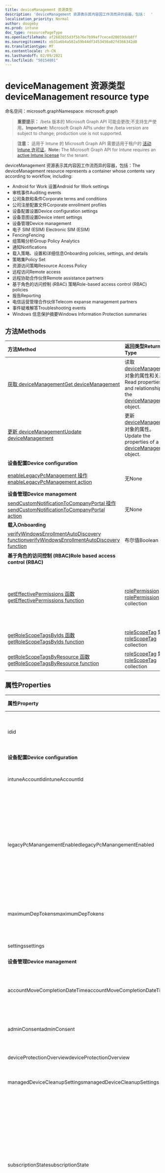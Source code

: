 ```yaml
---
title: deviceManagement 资源类型
description: 'deviceManagement 资源表示其内容因工作流而异的容器，包括：  '
localization_priority: Normal
author: dougeby
ms.prod: intune
doc_type: resourcePageType
ms.openlocfilehash: af2682655d3f5b76e7b99af7ceced20059deb8ff
ms.sourcegitcommit: eb31a6b4a582a59b44df3453450a82fd366342d0
ms.translationtype: MT
ms.contentlocale: zh-CN
ms.lasthandoff: 02/09/2021
ms.locfileid: "50154801"
---
```

# <a name="devicemanagement-resource-type"></a><span data-ttu-id="57953-103">deviceManagement 资源类型</span><span class="sxs-lookup"><span data-stu-id="57953-103">deviceManagement resource type</span></span>

<span data-ttu-id="57953-104">命名空间：microsoft.graph</span><span class="sxs-lookup"><span data-stu-id="57953-104">Namespace: microsoft.graph</span></span>

> <span data-ttu-id="57953-105">**重要提示：** /beta 版本的 Microsoft Graph API 可能会更改;不支持生产使用。</span><span class="sxs-lookup"><span data-stu-id="57953-105">**Important:** Microsoft Graph APIs under the /beta version are subject to change; production use is not supported.</span></span>

> <span data-ttu-id="57953-106">**注意：** 适用于 Intune 的 Microsoft Graph API 需要适用于租户的 [活动 Intune 许可证](https://go.microsoft.com/fwlink/?linkid=839381)。</span><span class="sxs-lookup"><span data-stu-id="57953-106">**Note:** The Microsoft Graph API for Intune requires an [active Intune license](https://go.microsoft.com/fwlink/?linkid=839381) for the tenant.</span></span>

<span data-ttu-id="57953-107">deviceManagement 资源表示其内容因工作流而异的容器，包括：</span><span class="sxs-lookup"><span data-stu-id="57953-107">The deviceManagement resource represents a container whose contents vary according to workflow, including:</span></span>  

- <span data-ttu-id="57953-108">Android for Work 设置</span><span class="sxs-lookup"><span data-stu-id="57953-108">Android for Work settings</span></span>
- <span data-ttu-id="57953-109">审核事件</span><span class="sxs-lookup"><span data-stu-id="57953-109">Auditing events</span></span>
- <span data-ttu-id="57953-110">公司条款和条件</span><span class="sxs-lookup"><span data-stu-id="57953-110">Corporate terms and conditions</span></span> 
- <span data-ttu-id="57953-111">公司注册配置文件</span><span class="sxs-lookup"><span data-stu-id="57953-111">Corporate enrollment profiles</span></span>
- <span data-ttu-id="57953-112">设备配置设置</span><span class="sxs-lookup"><span data-stu-id="57953-112">Device configuration settings</span></span>
- <span data-ttu-id="57953-113">设备意图设置</span><span class="sxs-lookup"><span data-stu-id="57953-113">Device intent settings</span></span>
- <span data-ttu-id="57953-114">设备管理</span><span class="sxs-lookup"><span data-stu-id="57953-114">Device management</span></span>
- <span data-ttu-id="57953-115">电子 SIM (ESIM) </span><span class="sxs-lookup"><span data-stu-id="57953-115">Electronic SIM (ESIM)</span></span>
- <span data-ttu-id="57953-116">Fencing</span><span class="sxs-lookup"><span data-stu-id="57953-116">Fencing</span></span>
- <span data-ttu-id="57953-117">组策略分析</span><span class="sxs-lookup"><span data-stu-id="57953-117">Group Policy Analytics</span></span>
- <span data-ttu-id="57953-118">通知</span><span class="sxs-lookup"><span data-stu-id="57953-118">Notifications</span></span>
- <span data-ttu-id="57953-119">载入策略、设置和详细信息</span><span class="sxs-lookup"><span data-stu-id="57953-119">Onboarding policies, settings, and details</span></span>
- <span data-ttu-id="57953-120">策略集</span><span class="sxs-lookup"><span data-stu-id="57953-120">Policy Set</span></span>
- <span data-ttu-id="57953-121">资源访问策略</span><span class="sxs-lookup"><span data-stu-id="57953-121">Resource Access Policy</span></span>
- <span data-ttu-id="57953-122">远程访问</span><span class="sxs-lookup"><span data-stu-id="57953-122">Remote access</span></span>
- <span data-ttu-id="57953-123">远程协助合作伙伴</span><span class="sxs-lookup"><span data-stu-id="57953-123">Remote assistance partners</span></span>
- <span data-ttu-id="57953-124">基于角色的访问控制 (RBAC) 策略</span><span class="sxs-lookup"><span data-stu-id="57953-124">Role-based access control (RBAC) policies</span></span>
- <span data-ttu-id="57953-125">报告</span><span class="sxs-lookup"><span data-stu-id="57953-125">Reporting</span></span>
- <span data-ttu-id="57953-126">电信运营管理合作伙伴</span><span class="sxs-lookup"><span data-stu-id="57953-126">Telecom expanse management partners</span></span>
- <span data-ttu-id="57953-127">事件疑难解答</span><span class="sxs-lookup"><span data-stu-id="57953-127">Troubleshooting events</span></span>
- <span data-ttu-id="57953-128">Windows 信息保护摘要</span><span class="sxs-lookup"><span data-stu-id="57953-128">Windows Information Protection summaries</span></span>

## <a name="methods"></a><span data-ttu-id="57953-129">方法</span><span class="sxs-lookup"><span data-stu-id="57953-129">Methods</span></span>
|<span data-ttu-id="57953-130">方法</span><span class="sxs-lookup"><span data-stu-id="57953-130">Method</span></span>|<span data-ttu-id="57953-131">返回类型</span><span class="sxs-lookup"><span data-stu-id="57953-131">Return Type</span></span>|<span data-ttu-id="57953-132">说明</span><span class="sxs-lookup"><span data-stu-id="57953-132">Description</span></span>|
|:---|:---|:---|
|[<span data-ttu-id="57953-133">获取 deviceManagement</span><span class="sxs-lookup"><span data-stu-id="57953-133">Get deviceManagement</span></span>](../api/intune-shared-devicemanagement-get.md)|<span data-ttu-id="57953-134">读取 [deviceManagement](../resources/intune-shared-devicemanagement.md) 对象的属性和关系。</span><span class="sxs-lookup"><span data-stu-id="57953-134">Read properties and relationships of the [deviceManagement](../resources/intune-shared-devicemanagement.md) object.</span></span>|
|[<span data-ttu-id="57953-135">更新 deviceManagement</span><span class="sxs-lookup"><span data-stu-id="57953-135">Update deviceManagement</span></span>](../api/intune-shared-devicemanagement-update.md)|<span data-ttu-id="57953-136">更新 [deviceManagement](../resources/intune-shared-devicemanagement.md) 对象的属性。</span><span class="sxs-lookup"><span data-stu-id="57953-136">Update the properties of a [deviceManagement](../resources/intune-shared-devicemanagement.md) object.</span></span>|
|<span data-ttu-id="57953-137">**设备配置**</span><span class="sxs-lookup"><span data-stu-id="57953-137">**Device configuration**</span></span>|
|[<span data-ttu-id="57953-138">enableLegacyPcManagement 操作</span><span class="sxs-lookup"><span data-stu-id="57953-138">enableLegacyPcManagement action</span></span>](../api/intune-shared-devicemanagement-enablelegacypcmanagement.md)|<span data-ttu-id="57953-139">无</span><span class="sxs-lookup"><span data-stu-id="57953-139">None</span></span>|<span data-ttu-id="57953-140">尚未记录</span><span class="sxs-lookup"><span data-stu-id="57953-140">Not yet documented</span></span>|
|<span data-ttu-id="57953-141">**设备管理**</span><span class="sxs-lookup"><span data-stu-id="57953-141">**Device management**</span></span>|
|[<span data-ttu-id="57953-142">sendCustomNotificationToCompanyPortal 操作</span><span class="sxs-lookup"><span data-stu-id="57953-142">sendCustomNotificationToCompanyPortal action</span></span>](../api/intune-shared-devicemanagement-sendcustomnotificationtocompanyportal.md)|<span data-ttu-id="57953-143">无</span><span class="sxs-lookup"><span data-stu-id="57953-143">None</span></span>|<span data-ttu-id="57953-144">尚未记录</span><span class="sxs-lookup"><span data-stu-id="57953-144">Not yet documented</span></span>|
|<span data-ttu-id="57953-145">**载入**</span><span class="sxs-lookup"><span data-stu-id="57953-145">**Onboarding**</span></span>|
|[<span data-ttu-id="57953-146">verifyWindowsEnrollmentAutoDiscovery function</span><span class="sxs-lookup"><span data-stu-id="57953-146">verifyWindowsEnrollmentAutoDiscovery function</span></span>](../api/intune-shared-devicemanagement-verifywindowsenrollmentautodiscovery.md)|<span data-ttu-id="57953-147">布尔值</span><span class="sxs-lookup"><span data-stu-id="57953-147">Boolean</span></span>|<span data-ttu-id="57953-148">尚未记录</span><span class="sxs-lookup"><span data-stu-id="57953-148">Not yet documented</span></span>|
|<span data-ttu-id="57953-149">**基于角色的访问控制 (RBAC)**</span><span class="sxs-lookup"><span data-stu-id="57953-149">**Role based access control (RBAC)**</span></span>|
|[<span data-ttu-id="57953-150">getEffectivePermissions 函数</span><span class="sxs-lookup"><span data-stu-id="57953-150">getEffectivePermissions function</span></span>](../api/intune-shared-devicemanagement-geteffectivepermissions.md)|<span data-ttu-id="57953-151">[rolePermission](../resources/intune-rbac-rolepermission.md) 集合</span><span class="sxs-lookup"><span data-stu-id="57953-151">[rolePermission](../resources/intune-rbac-rolepermission.md) collection</span></span>|<span data-ttu-id="57953-152">检索当前验证的用户的有效权限</span><span class="sxs-lookup"><span data-stu-id="57953-152">Retrieves the effective permissions of the currently authenticated user</span></span>|
|[<span data-ttu-id="57953-153">getRoleScopeTagsByIds 函数</span><span class="sxs-lookup"><span data-stu-id="57953-153">getRoleScopeTagsByIds function</span></span>](../api/intune-shared-devicemanagement-getrolescopetagsbyids.md)|<span data-ttu-id="57953-154">[roleScopeTag](../resources/intune-rbac-rolescopetag.md) 集合</span><span class="sxs-lookup"><span data-stu-id="57953-154">[roleScopeTag](../resources/intune-rbac-rolescopetag.md) collection</span></span>|<span data-ttu-id="57953-155">尚未记录</span><span class="sxs-lookup"><span data-stu-id="57953-155">Not yet documented</span></span>|
|[<span data-ttu-id="57953-156">getRoleScopeTagsByResource 函数</span><span class="sxs-lookup"><span data-stu-id="57953-156">getRoleScopeTagsByResource function</span></span>](../api/intune-shared-devicemanagement-getrolescopetagsbyresource.md)|<span data-ttu-id="57953-157">[roleScopeTag](../resources/intune-rbac-rolescopetag.md) 集合</span><span class="sxs-lookup"><span data-stu-id="57953-157">[roleScopeTag](../resources/intune-rbac-rolescopetag.md) collection</span></span>|<span data-ttu-id="57953-158">尚未记录</span><span class="sxs-lookup"><span data-stu-id="57953-158">Not yet documented</span></span>|


## <a name="properties"></a><span data-ttu-id="57953-159">属性</span><span class="sxs-lookup"><span data-stu-id="57953-159">Properties</span></span>
|<span data-ttu-id="57953-160">属性</span><span class="sxs-lookup"><span data-stu-id="57953-160">Property</span></span>|<span data-ttu-id="57953-161">类型</span><span class="sxs-lookup"><span data-stu-id="57953-161">Type</span></span>|<span data-ttu-id="57953-162">说明</span><span class="sxs-lookup"><span data-stu-id="57953-162">Description</span></span>|
|:---|:---|:---|
|<span data-ttu-id="57953-163">id</span><span class="sxs-lookup"><span data-stu-id="57953-163">id</span></span>|<span data-ttu-id="57953-164">String</span><span class="sxs-lookup"><span data-stu-id="57953-164">String</span></span>|<span data-ttu-id="57953-165">与设备关联的唯一标识符。</span><span class="sxs-lookup"><span data-stu-id="57953-165">Unique identifier associated with the device.</span></span>|
|<span data-ttu-id="57953-166">**设备配置**</span><span class="sxs-lookup"><span data-stu-id="57953-166">**Device configuration**</span></span>|
|<span data-ttu-id="57953-167">intuneAccountId</span><span class="sxs-lookup"><span data-stu-id="57953-167">intuneAccountId</span></span>|<span data-ttu-id="57953-168">Guid</span><span class="sxs-lookup"><span data-stu-id="57953-168">Guid</span></span>|<span data-ttu-id="57953-169">给定租户的 Intune 帐户 ID</span><span class="sxs-lookup"><span data-stu-id="57953-169">Intune Account ID for given tenant</span></span>|
|<span data-ttu-id="57953-170">legacyPcManangementEnabled</span><span class="sxs-lookup"><span data-stu-id="57953-170">legacyPcManangementEnabled</span></span>|<span data-ttu-id="57953-171">布尔</span><span class="sxs-lookup"><span data-stu-id="57953-171">Boolean</span></span>|<span data-ttu-id="57953-172">用于为此帐户启用非 MDM 托管旧版电脑管理的属性。</span><span class="sxs-lookup"><span data-stu-id="57953-172">The property to enable Non-MDM managed legacy PC management for this account.</span></span> <span data-ttu-id="57953-173">此属性是只读的。</span><span class="sxs-lookup"><span data-stu-id="57953-173">This property is read-only.</span></span>|
|<span data-ttu-id="57953-174">maximumDepTokens</span><span class="sxs-lookup"><span data-stu-id="57953-174">maximumDepTokens</span></span>|<span data-ttu-id="57953-175">Int32</span><span class="sxs-lookup"><span data-stu-id="57953-175">Int32</span></span>|<span data-ttu-id="57953-176">允许每个租户使用的最大 DEP 令牌数。</span><span class="sxs-lookup"><span data-stu-id="57953-176">Maximum number of DEP tokens allowed per-tenant.</span></span>|
|<span data-ttu-id="57953-177">settings</span><span class="sxs-lookup"><span data-stu-id="57953-177">settings</span></span>|[<span data-ttu-id="57953-178">deviceManagementSettings</span><span class="sxs-lookup"><span data-stu-id="57953-178">deviceManagementSettings</span></span>](../resources/intune-deviceconfig-devicemanagementsettings.md)|<span data-ttu-id="57953-179">帐户级别设置。</span><span class="sxs-lookup"><span data-stu-id="57953-179">Account level settings.</span></span>|
|<span data-ttu-id="57953-180">**设备管理**</span><span class="sxs-lookup"><span data-stu-id="57953-180">**Device management**</span></span>|
|<span data-ttu-id="57953-181">accountMoveCompletionDateTime</span><span class="sxs-lookup"><span data-stu-id="57953-181">accountMoveCompletionDateTime</span></span>|<span data-ttu-id="57953-182">DateTimeOffset</span><span class="sxs-lookup"><span data-stu-id="57953-182">DateTimeOffset</span></span>|<span data-ttu-id="57953-183">租户&缩放单位之间移动时的日期。</span><span class="sxs-lookup"><span data-stu-id="57953-183">The date & time when tenant data moved between scaleunits.</span></span>|
|<span data-ttu-id="57953-184">adminConsent</span><span class="sxs-lookup"><span data-stu-id="57953-184">adminConsent</span></span>|[<span data-ttu-id="57953-185">adminConsent</span><span class="sxs-lookup"><span data-stu-id="57953-185">adminConsent</span></span>](../resources/intune-devices-adminconsent.md)|<span data-ttu-id="57953-186">管理员同意信息。</span><span class="sxs-lookup"><span data-stu-id="57953-186">Admin consent information.</span></span>|
|<span data-ttu-id="57953-187">deviceProtectionOverview</span><span class="sxs-lookup"><span data-stu-id="57953-187">deviceProtectionOverview</span></span>|[<span data-ttu-id="57953-188">deviceProtectionOverview</span><span class="sxs-lookup"><span data-stu-id="57953-188">deviceProtectionOverview</span></span>](../resources/intune-devices-deviceprotectionoverview.md)|<span data-ttu-id="57953-189">设备保护概述。</span><span class="sxs-lookup"><span data-stu-id="57953-189">Device protection overview.</span></span>|
|<span data-ttu-id="57953-190">managedDeviceCleanupSettings</span><span class="sxs-lookup"><span data-stu-id="57953-190">managedDeviceCleanupSettings</span></span>|[<span data-ttu-id="57953-191">managedDeviceCleanupSettings</span><span class="sxs-lookup"><span data-stu-id="57953-191">managedDeviceCleanupSettings</span></span>](../resources/intune-devices-manageddevicecleanupsettings.md)|<span data-ttu-id="57953-192">设备清理规则</span><span class="sxs-lookup"><span data-stu-id="57953-192">Device cleanup rule</span></span>|
|<span data-ttu-id="57953-193">subscriptionState</span><span class="sxs-lookup"><span data-stu-id="57953-193">subscriptionState</span></span>|[<span data-ttu-id="57953-194">deviceManagementSubscriptionState</span><span class="sxs-lookup"><span data-stu-id="57953-194">deviceManagementSubscriptionState</span></span>](../resources/intune-devices-devicemanagementsubscriptionstate.md)|<span data-ttu-id="57953-195">租户移动设备管理订阅状态。</span><span class="sxs-lookup"><span data-stu-id="57953-195">Tenant mobile device management subscription state.</span></span> <span data-ttu-id="57953-196">可取值为：`pending`、`active`、`warning`、`disabled`、`deleted`、`blocked`、`lockedOut`。</span><span class="sxs-lookup"><span data-stu-id="57953-196">Possible values are: `pending`, `active`, `warning`, `disabled`, `deleted`, `blocked`, `lockedOut`.</span></span>|
|<span data-ttu-id="57953-197">订阅</span><span class="sxs-lookup"><span data-stu-id="57953-197">subscriptions</span></span>|[<span data-ttu-id="57953-198">deviceManagementSubscriptions</span><span class="sxs-lookup"><span data-stu-id="57953-198">deviceManagementSubscriptions</span></span>](../resources/intune-devices-devicemanagementsubscriptions.md)|<span data-ttu-id="57953-199">租户的订阅。</span><span class="sxs-lookup"><span data-stu-id="57953-199">Tenant's Subscription.</span></span> <span data-ttu-id="57953-200">可取值为：`none`、`intune`、`office365`、`intunePremium`、`intune_EDU`、`intune_SMB`。</span><span class="sxs-lookup"><span data-stu-id="57953-200">Possible values are: `none`, `intune`, `office365`, `intunePremium`, `intune_EDU`, `intune_SMB`.</span></span>|
|<span data-ttu-id="57953-201">windowsMalwareOverview</span><span class="sxs-lookup"><span data-stu-id="57953-201">windowsMalwareOverview</span></span>|[<span data-ttu-id="57953-202">windowsMalwareOverview</span><span class="sxs-lookup"><span data-stu-id="57953-202">windowsMalwareOverview</span></span>](../resources/intune-devices-windowsmalwareoverview.md)|<span data-ttu-id="57953-203">Windows 设备的恶意软件概述。</span><span class="sxs-lookup"><span data-stu-id="57953-203">Malware overview for windows devices.</span></span>|
|<span data-ttu-id="57953-204">**组策略分析**</span><span class="sxs-lookup"><span data-stu-id="57953-204">**Group Policy Analytics**</span></span>|
|<span data-ttu-id="57953-205">groupPolicyObjectFiles</span><span class="sxs-lookup"><span data-stu-id="57953-205">groupPolicyObjectFiles</span></span>|<span data-ttu-id="57953-206">[groupPolicyObjectFile](../resources/intune-gpanalyticsservice-grouppolicyobjectfile.md) 集合</span><span class="sxs-lookup"><span data-stu-id="57953-206">[groupPolicyObjectFile](../resources/intune-gpanalyticsservice-grouppolicyobjectfile.md) collection</span></span>|<span data-ttu-id="57953-207">已上载的组策略对象文件的列表。</span><span class="sxs-lookup"><span data-stu-id="57953-207">A list of Group Policy Object files uploaded.</span></span>|
|<span data-ttu-id="57953-208">**载入**</span><span class="sxs-lookup"><span data-stu-id="57953-208">**Onboarding**</span></span>|
|<span data-ttu-id="57953-209">intuneBrand</span><span class="sxs-lookup"><span data-stu-id="57953-209">intuneBrand</span></span>|[<span data-ttu-id="57953-210">intuneBrand</span><span class="sxs-lookup"><span data-stu-id="57953-210">intuneBrand</span></span>](../resources/intune-onboarding-intunebrand.md)|<span data-ttu-id="57953-211">intuneBrand 包含在自定义公司门户应用程序以及最终用户 Web 门户的外观时使用的数据。</span><span class="sxs-lookup"><span data-stu-id="57953-211">intuneBrand contains data which is used in customizing the appearance of the Company Portal applications as well as the end user web portal.</span></span>|
|<span data-ttu-id="57953-212">**Odj**</span><span class="sxs-lookup"><span data-stu-id="57953-212">**Odj**</span></span>|
|<span data-ttu-id="57953-213">domainJoinConnectors</span><span class="sxs-lookup"><span data-stu-id="57953-213">domainJoinConnectors</span></span>|<span data-ttu-id="57953-214">[deviceManagementDomainJoinConnector](../resources/intune-odj-devicemanagementdomainjoinconnector.md) 集合</span><span class="sxs-lookup"><span data-stu-id="57953-214">[deviceManagementDomainJoinConnector](../resources/intune-odj-devicemanagementdomainjoinconnector.md) collection</span></span>|<span data-ttu-id="57953-215">连接器对象的列表。</span><span class="sxs-lookup"><span data-stu-id="57953-215">A list of connector objects.</span></span>|

## <a name="relationships"></a><span data-ttu-id="57953-216">关系</span><span class="sxs-lookup"><span data-stu-id="57953-216">Relationships</span></span>
|<span data-ttu-id="57953-217">关系</span><span class="sxs-lookup"><span data-stu-id="57953-217">Relationship</span></span>|<span data-ttu-id="57953-218">类型</span><span class="sxs-lookup"><span data-stu-id="57953-218">Type</span></span>|<span data-ttu-id="57953-219">说明&nbsp;&nbsp;&nbsp;&nbsp;&nbsp;&nbsp;&nbsp;</span><span class="sxs-lookup"><span data-stu-id="57953-219">Description&nbsp;&nbsp;&nbsp;&nbsp;&nbsp;&nbsp;&nbsp;</span></span>|
|:---|:---|:---|
|<span data-ttu-id="57953-220">**Android for Work**</span><span class="sxs-lookup"><span data-stu-id="57953-220">**Android for Work**</span></span>|
|<span data-ttu-id="57953-221">androidDeviceOwnerEnrollmentProfiles</span><span class="sxs-lookup"><span data-stu-id="57953-221">androidDeviceOwnerEnrollmentProfiles</span></span>|<span data-ttu-id="57953-222">[androidDeviceOwnerEnrollmentProfile](../resources/intune-androidforwork-androiddeviceownerenrollmentprofile.md) 集合</span><span class="sxs-lookup"><span data-stu-id="57953-222">[androidDeviceOwnerEnrollmentProfile](../resources/intune-androidforwork-androiddeviceownerenrollmentprofile.md) collection</span></span>|<span data-ttu-id="57953-223">Android 设备所有者注册配置文件实体。</span><span class="sxs-lookup"><span data-stu-id="57953-223">Android device owner enrollment profile entities.</span></span>|
|<span data-ttu-id="57953-224">androidForWorkAppConfigurationSchemas</span><span class="sxs-lookup"><span data-stu-id="57953-224">androidForWorkAppConfigurationSchemas</span></span>|<span data-ttu-id="57953-225">[androidForWorkAppConfigurationSchema](../resources/intune-androidforwork-androidforworkappconfigurationschema.md) 集合</span><span class="sxs-lookup"><span data-stu-id="57953-225">[androidForWorkAppConfigurationSchema](../resources/intune-androidforwork-androidforworkappconfigurationschema.md) collection</span></span>|<span data-ttu-id="57953-226">Android for Work 应用配置架构实体。</span><span class="sxs-lookup"><span data-stu-id="57953-226">Android for Work app configuration schema entities.</span></span>|
|<span data-ttu-id="57953-227">androidForWorkEnrollmentProfiles</span><span class="sxs-lookup"><span data-stu-id="57953-227">androidForWorkEnrollmentProfiles</span></span>|<span data-ttu-id="57953-228">[androidForWorkEnrollmentProfile](../resources/intune-androidforwork-androidforworkenrollmentprofile.md) 集合</span><span class="sxs-lookup"><span data-stu-id="57953-228">[androidForWorkEnrollmentProfile](../resources/intune-androidforwork-androidforworkenrollmentprofile.md) collection</span></span>|<span data-ttu-id="57953-229">Android for Work 注册配置文件实体。</span><span class="sxs-lookup"><span data-stu-id="57953-229">Android for Work enrollment profile entities.</span></span>|
|<span data-ttu-id="57953-230">androidForWorkSettings</span><span class="sxs-lookup"><span data-stu-id="57953-230">androidForWorkSettings</span></span>|[<span data-ttu-id="57953-231">androidForWorkSettings</span><span class="sxs-lookup"><span data-stu-id="57953-231">androidForWorkSettings</span></span>](../resources/intune-androidforwork-androidforworksettings.md)|<span data-ttu-id="57953-232">Android for Work 设置单例实体。</span><span class="sxs-lookup"><span data-stu-id="57953-232">The singleton Android for Work settings entity.</span></span>|
|<span data-ttu-id="57953-233">androidManagedStoreAccountEnterpriseSettings</span><span class="sxs-lookup"><span data-stu-id="57953-233">androidManagedStoreAccountEnterpriseSettings</span></span>|[<span data-ttu-id="57953-234">androidManagedStoreAccountEnterpriseSettings</span><span class="sxs-lookup"><span data-stu-id="57953-234">androidManagedStoreAccountEnterpriseSettings</span></span>](../resources/intune-androidforwork-androidmanagedstoreaccountenterprisesettings.md)|<span data-ttu-id="57953-235">单一设备 Android 托管存储帐户企业设置实体。</span><span class="sxs-lookup"><span data-stu-id="57953-235">The singleton Android managed store account enterprise settings entity.</span></span>|
|<span data-ttu-id="57953-236">androidManagedStoreAppConfigurationSchemas</span><span class="sxs-lookup"><span data-stu-id="57953-236">androidManagedStoreAppConfigurationSchemas</span></span>|<span data-ttu-id="57953-237">[androidManagedStoreAppConfigurationSchema](../resources/intune-androidforwork-androidmanagedstoreappconfigurationschema.md) 集合</span><span class="sxs-lookup"><span data-stu-id="57953-237">[androidManagedStoreAppConfigurationSchema](../resources/intune-androidforwork-androidmanagedstoreappconfigurationschema.md) collection</span></span>|<span data-ttu-id="57953-238">Android 企业版应用配置架构实体。</span><span class="sxs-lookup"><span data-stu-id="57953-238">Android Enterprise app configuration schema entities.</span></span>|
|<span data-ttu-id="57953-239">**审核**</span><span class="sxs-lookup"><span data-stu-id="57953-239">**Auditing**</span></span>|
|<span data-ttu-id="57953-240">auditEvents</span><span class="sxs-lookup"><span data-stu-id="57953-240">auditEvents</span></span>|<span data-ttu-id="57953-241">[auditEvent](../resources/intune-auditing-auditevent.md) 集合</span><span class="sxs-lookup"><span data-stu-id="57953-241">[auditEvent](../resources/intune-auditing-auditevent.md) collection</span></span>|<span data-ttu-id="57953-242">审核事件</span><span class="sxs-lookup"><span data-stu-id="57953-242">The Audit Events</span></span>|
|<span data-ttu-id="57953-243">**公司条款**</span><span class="sxs-lookup"><span data-stu-id="57953-243">**Company terms**</span></span>|
|<span data-ttu-id="57953-244">termsAndConditions</span><span class="sxs-lookup"><span data-stu-id="57953-244">termsAndConditions</span></span>|<span data-ttu-id="57953-245">[termsAndConditions](../resources/intune-companyterms-termsandconditions.md) 集合</span><span class="sxs-lookup"><span data-stu-id="57953-245">[termsAndConditions](../resources/intune-companyterms-termsandconditions.md) collection</span></span>|<span data-ttu-id="57953-246">与公司的设备管理关联的条款和条件。</span><span class="sxs-lookup"><span data-stu-id="57953-246">The terms and conditions associated with device management of the company.</span></span>|
|<span data-ttu-id="57953-247">**公司注册**</span><span class="sxs-lookup"><span data-stu-id="57953-247">**Corporate enrollment**</span></span>|
|<span data-ttu-id="57953-248">enrollmentProfiles</span><span class="sxs-lookup"><span data-stu-id="57953-248">enrollmentProfiles</span></span>|<span data-ttu-id="57953-249">[enrollmentProfile](../resources/intune-enrollment-enrollmentprofile.md) 集合</span><span class="sxs-lookup"><span data-stu-id="57953-249">[enrollmentProfile](../resources/intune-enrollment-enrollmentprofile.md) collection</span></span>|<span data-ttu-id="57953-250">注册配置文件。</span><span class="sxs-lookup"><span data-stu-id="57953-250">The enrollment profiles.</span></span>|
|<span data-ttu-id="57953-251">importedAppleDeviceIdentities</span><span class="sxs-lookup"><span data-stu-id="57953-251">importedAppleDeviceIdentities</span></span>|<span data-ttu-id="57953-252">[importedAppleDeviceIdentity](../resources/intune-enrollment-importedappledeviceidentity.md) 集合</span><span class="sxs-lookup"><span data-stu-id="57953-252">[importedAppleDeviceIdentity](../resources/intune-enrollment-importedappledeviceidentity.md) collection</span></span>|<span data-ttu-id="57953-253">导入的 Apple 设备标识。</span><span class="sxs-lookup"><span data-stu-id="57953-253">The imported Apple device identities.</span></span>|
|<span data-ttu-id="57953-254">importedDeviceIdentities</span><span class="sxs-lookup"><span data-stu-id="57953-254">importedDeviceIdentities</span></span>|<span data-ttu-id="57953-255">[importedDeviceIdentity](../resources/intune-enrollment-importeddeviceidentity.md) 集合</span><span class="sxs-lookup"><span data-stu-id="57953-255">[importedDeviceIdentity](../resources/intune-enrollment-importeddeviceidentity.md) collection</span></span>|<span data-ttu-id="57953-256">导入的设备标识。</span><span class="sxs-lookup"><span data-stu-id="57953-256">The imported device identities.</span></span>|
|<span data-ttu-id="57953-257">**设备配置**</span><span class="sxs-lookup"><span data-stu-id="57953-257">**Device configuration**</span></span>|
|<span data-ttu-id="57953-258">advancedThreatProtectionOnboardingStateSummary</span><span class="sxs-lookup"><span data-stu-id="57953-258">advancedThreatProtectionOnboardingStateSummary</span></span>|[<span data-ttu-id="57953-259">advancedThreatProtectionOnboardingStateSummary</span><span class="sxs-lookup"><span data-stu-id="57953-259">advancedThreatProtectionOnboardingStateSummary</span></span>](../resources/intune-deviceconfig-advancedthreatprotectiononboardingstatesummary.md)|<span data-ttu-id="57953-260">此帐户的 ATP 载入状态摘要状态。</span><span class="sxs-lookup"><span data-stu-id="57953-260">The summary state of ATP onboarding state for this account.</span></span>|
|<span data-ttu-id="57953-261">cartToClassAssociations</span><span class="sxs-lookup"><span data-stu-id="57953-261">cartToClassAssociations</span></span>|<span data-ttu-id="57953-262">[cartToClassAssociation](../resources/intune-deviceconfig-carttoclassassociation.md) 集合</span><span class="sxs-lookup"><span data-stu-id="57953-262">[cartToClassAssociation](../resources/intune-deviceconfig-carttoclassassociation.md) collection</span></span>|<span data-ttu-id="57953-263">购物车到类关联。</span><span class="sxs-lookup"><span data-stu-id="57953-263">The Cart To Class Associations.</span></span>|
|<span data-ttu-id="57953-264">deviceCompliancePolicies</span><span class="sxs-lookup"><span data-stu-id="57953-264">deviceCompliancePolicies</span></span>|<span data-ttu-id="57953-265">[deviceCompliancePolicy](../resources/intune-shared-devicecompliancepolicy.md) 集合</span><span class="sxs-lookup"><span data-stu-id="57953-265">[deviceCompliancePolicy](../resources/intune-shared-devicecompliancepolicy.md) collection</span></span>|<span data-ttu-id="57953-266">设备符合性策略。</span><span class="sxs-lookup"><span data-stu-id="57953-266">The device compliance policies.</span></span>|
|<span data-ttu-id="57953-267">deviceCompliancePolicyDeviceStateSummary</span><span class="sxs-lookup"><span data-stu-id="57953-267">deviceCompliancePolicyDeviceStateSummary</span></span>|[<span data-ttu-id="57953-268">deviceCompliancePolicyDeviceStateSummary</span><span class="sxs-lookup"><span data-stu-id="57953-268">deviceCompliancePolicyDeviceStateSummary</span></span>](../resources/intune-deviceconfig-devicecompliancepolicydevicestatesummary.md)|<span data-ttu-id="57953-269">此帐户的设备符合性状态摘要。</span><span class="sxs-lookup"><span data-stu-id="57953-269">The device compliance state summary for this account.</span></span>|
|<span data-ttu-id="57953-270">deviceCompliancePolicySettingStateSummaries</span><span class="sxs-lookup"><span data-stu-id="57953-270">deviceCompliancePolicySettingStateSummaries</span></span>|<span data-ttu-id="57953-271">[deviceCompliancePolicySettingStateSummary](../resources/intune-deviceconfig-devicecompliancepolicysettingstatesummary.md) 集合</span><span class="sxs-lookup"><span data-stu-id="57953-271">[deviceCompliancePolicySettingStateSummary](../resources/intune-deviceconfig-devicecompliancepolicysettingstatesummary.md) collection</span></span>|<span data-ttu-id="57953-272">此帐户的符合性设置的摘要状态。</span><span class="sxs-lookup"><span data-stu-id="57953-272">The summary states of compliance policy settings for this account.</span></span>|
|<span data-ttu-id="57953-273">deviceConfigurationConflictSummary</span><span class="sxs-lookup"><span data-stu-id="57953-273">deviceConfigurationConflictSummary</span></span>|<span data-ttu-id="57953-274">[deviceConfigurationConflictSummary](../resources/intune-deviceconfig-deviceconfigurationconflictsummary.md) 集合</span><span class="sxs-lookup"><span data-stu-id="57953-274">[deviceConfigurationConflictSummary](../resources/intune-deviceconfig-deviceconfigurationconflictsummary.md) collection</span></span>|<span data-ttu-id="57953-275">此帐户冲突状态的策略摘要。</span><span class="sxs-lookup"><span data-stu-id="57953-275">Summary of policies in conflict state for this account.</span></span>|
|<span data-ttu-id="57953-276">deviceConfigurationDeviceStateSummaries</span><span class="sxs-lookup"><span data-stu-id="57953-276">deviceConfigurationDeviceStateSummaries</span></span>|[<span data-ttu-id="57953-277">deviceConfigurationDeviceStateSummary</span><span class="sxs-lookup"><span data-stu-id="57953-277">deviceConfigurationDeviceStateSummary</span></span>](../resources/intune-deviceconfig-deviceconfigurationdevicestatesummary.md)|<span data-ttu-id="57953-278">此帐户的设备配置设备状态摘要。</span><span class="sxs-lookup"><span data-stu-id="57953-278">The device configuration device state summary for this account.</span></span>|
|<span data-ttu-id="57953-279">deviceConfigurationRestrictedAppsViolations</span><span class="sxs-lookup"><span data-stu-id="57953-279">deviceConfigurationRestrictedAppsViolations</span></span>|<span data-ttu-id="57953-280">[restrictedAppsViolation](../resources/intune-deviceconfig-restrictedappsviolation.md) 集合</span><span class="sxs-lookup"><span data-stu-id="57953-280">[restrictedAppsViolation](../resources/intune-deviceconfig-restrictedappsviolation.md) collection</span></span>|<span data-ttu-id="57953-281">此帐户的受限应用冲突。</span><span class="sxs-lookup"><span data-stu-id="57953-281">Restricted apps violations for this account.</span></span>|
|<span data-ttu-id="57953-282">deviceConfigurations</span><span class="sxs-lookup"><span data-stu-id="57953-282">deviceConfigurations</span></span>|<span data-ttu-id="57953-283">[deviceConfiguration](../resources/intune-shared-deviceconfiguration.md) 集合</span><span class="sxs-lookup"><span data-stu-id="57953-283">[deviceConfiguration](../resources/intune-shared-deviceconfiguration.md) collection</span></span>|<span data-ttu-id="57953-284">设备配置。</span><span class="sxs-lookup"><span data-stu-id="57953-284">The device configurations.</span></span>|
|<span data-ttu-id="57953-285">deviceConfigurationUserStateSummaries</span><span class="sxs-lookup"><span data-stu-id="57953-285">deviceConfigurationUserStateSummaries</span></span>|[<span data-ttu-id="57953-286">deviceConfigurationUserStateSummary</span><span class="sxs-lookup"><span data-stu-id="57953-286">deviceConfigurationUserStateSummary</span></span>](../resources/intune-deviceconfig-deviceconfigurationuserstatesummary.md)|<span data-ttu-id="57953-287">此帐户的设备配置用户状态摘要。</span><span class="sxs-lookup"><span data-stu-id="57953-287">The device configuration user state summary for this account.</span></span>|
|<span data-ttu-id="57953-288">iosUpdateStatuses</span><span class="sxs-lookup"><span data-stu-id="57953-288">iosUpdateStatuses</span></span>|<span data-ttu-id="57953-289">[iosUpdateDeviceStatus](../resources/intune-deviceconfig-iosupdatedevicestatus.md) 集合</span><span class="sxs-lookup"><span data-stu-id="57953-289">[iosUpdateDeviceStatus](../resources/intune-deviceconfig-iosupdatedevicestatus.md) collection</span></span>|<span data-ttu-id="57953-290">此帐户的 IOS 软件更新安装状态。</span><span class="sxs-lookup"><span data-stu-id="57953-290">The IOS software update installation statuses for this account.</span></span>|
|<span data-ttu-id="57953-291">ndesConnectors</span><span class="sxs-lookup"><span data-stu-id="57953-291">ndesConnectors</span></span>|<span data-ttu-id="57953-292">[ndesConnector](../resources/intune-deviceconfig-ndesconnector.md) 集合</span><span class="sxs-lookup"><span data-stu-id="57953-292">[ndesConnector](../resources/intune-deviceconfig-ndesconnector.md) collection</span></span>|<span data-ttu-id="57953-293">此帐户的 Ndes 连接器的集合。</span><span class="sxs-lookup"><span data-stu-id="57953-293">The collection of Ndes connectors for this account.</span></span>|
|<span data-ttu-id="57953-294">softwareUpdateStatusSummary</span><span class="sxs-lookup"><span data-stu-id="57953-294">softwareUpdateStatusSummary</span></span>|[<span data-ttu-id="57953-295">softwareUpdateStatusSummary</span><span class="sxs-lookup"><span data-stu-id="57953-295">softwareUpdateStatusSummary</span></span>](../resources/intune-deviceconfig-softwareupdatestatussummary.md)|<span data-ttu-id="57953-296">软件更新状态摘要。</span><span class="sxs-lookup"><span data-stu-id="57953-296">The software update status summary.</span></span>|
|<span data-ttu-id="57953-297">**设备意图**</span><span class="sxs-lookup"><span data-stu-id="57953-297">**Device intent**</span></span>|
|<span data-ttu-id="57953-298">intents</span><span class="sxs-lookup"><span data-stu-id="57953-298">intents</span></span>|<span data-ttu-id="57953-299">[deviceManagementIntent](../resources/intune-deviceintent-devicemanagementintent.md) 集合</span><span class="sxs-lookup"><span data-stu-id="57953-299">[deviceManagementIntent](../resources/intune-deviceintent-devicemanagementintent.md) collection</span></span>|<span data-ttu-id="57953-300">设备管理意图</span><span class="sxs-lookup"><span data-stu-id="57953-300">The device management intents</span></span>|
|<span data-ttu-id="57953-301">settingDefinitions</span><span class="sxs-lookup"><span data-stu-id="57953-301">settingDefinitions</span></span>|<span data-ttu-id="57953-302">[deviceManagementSettingDefinition](../resources/intune-deviceintent-devicemanagementsettingdefinition.md) 集合</span><span class="sxs-lookup"><span data-stu-id="57953-302">[deviceManagementSettingDefinition](../resources/intune-deviceintent-devicemanagementsettingdefinition.md) collection</span></span>|<span data-ttu-id="57953-303">设备管理意图设置定义</span><span class="sxs-lookup"><span data-stu-id="57953-303">The device management intent setting definitions</span></span>|
|<span data-ttu-id="57953-304">模板</span><span class="sxs-lookup"><span data-stu-id="57953-304">templates</span></span>|<span data-ttu-id="57953-305">[deviceManagementTemplate](../resources/intune-deviceintent-devicemanagementtemplate.md) 集合</span><span class="sxs-lookup"><span data-stu-id="57953-305">[deviceManagementTemplate](../resources/intune-deviceintent-devicemanagementtemplate.md) collection</span></span>|<span data-ttu-id="57953-306">可用模板</span><span class="sxs-lookup"><span data-stu-id="57953-306">The available templates</span></span>|
|<span data-ttu-id="57953-307">categories</span><span class="sxs-lookup"><span data-stu-id="57953-307">categories</span></span>|<span data-ttu-id="57953-308">[deviceManagementSettingCategory](../resources/intune-deviceintent-devicemanagementsettingcategory.md) 集合</span><span class="sxs-lookup"><span data-stu-id="57953-308">[deviceManagementSettingCategory](../resources/intune-deviceintent-devicemanagementsettingcategory.md) collection</span></span>|<span data-ttu-id="57953-309">可用类别</span><span class="sxs-lookup"><span data-stu-id="57953-309">The available categories</span></span>|
|<span data-ttu-id="57953-310">**设备管理**</span><span class="sxs-lookup"><span data-stu-id="57953-310">**Device management**</span></span>|
|<span data-ttu-id="57953-311">applePushNotificationCertificate</span><span class="sxs-lookup"><span data-stu-id="57953-311">applePushNotificationCertificate</span></span>|[<span data-ttu-id="57953-312">applePushNotificationCertificate</span><span class="sxs-lookup"><span data-stu-id="57953-312">applePushNotificationCertificate</span></span>](../resources/intune-devices-applepushnotificationcertificate.md)|<span data-ttu-id="57953-313">Apple 推送通知证书。</span><span class="sxs-lookup"><span data-stu-id="57953-313">Apple push notification certificate.</span></span>|
|<span data-ttu-id="57953-314">dataSharingConsents</span><span class="sxs-lookup"><span data-stu-id="57953-314">dataSharingConsents</span></span>|<span data-ttu-id="57953-315">[dataSharingConsent](../resources/intune-devices-datasharingconsent.md) 集合</span><span class="sxs-lookup"><span data-stu-id="57953-315">[dataSharingConsent](../resources/intune-devices-datasharingconsent.md) collection</span></span>|<span data-ttu-id="57953-316">数据共享同意。</span><span class="sxs-lookup"><span data-stu-id="57953-316">Data sharing consents.</span></span>|
|<span data-ttu-id="57953-317">detectedApps</span><span class="sxs-lookup"><span data-stu-id="57953-317">detectedApps</span></span>|<span data-ttu-id="57953-318">[detectedApp](../resources/intune-devices-detectedapp.md) 集合</span><span class="sxs-lookup"><span data-stu-id="57953-318">[detectedApp](../resources/intune-devices-detectedapp.md) collection</span></span>|<span data-ttu-id="57953-319">检测到与设备关联的应用的列表。</span><span class="sxs-lookup"><span data-stu-id="57953-319">The list of detected apps associated with a device.</span></span>|
|<span data-ttu-id="57953-320">deviceManagementScripts</span><span class="sxs-lookup"><span data-stu-id="57953-320">deviceManagementScripts</span></span>|<span data-ttu-id="57953-321">[deviceManagementScript](../resources/intune-shared-devicemanagementscript.md) 集合</span><span class="sxs-lookup"><span data-stu-id="57953-321">[deviceManagementScript](../resources/intune-shared-devicemanagementscript.md) collection</span></span>|<span data-ttu-id="57953-322">与租户关联的设备管理脚本列表。</span><span class="sxs-lookup"><span data-stu-id="57953-322">The list of device management scripts associated with the tenant.</span></span>|
|<span data-ttu-id="57953-323">deviceShellScripts</span><span class="sxs-lookup"><span data-stu-id="57953-323">deviceShellScripts</span></span>|<span data-ttu-id="57953-324">[deviceShellScript](../resources/intune-devices-deviceshellscript.md) 集合</span><span class="sxs-lookup"><span data-stu-id="57953-324">[deviceShellScript](../resources/intune-devices-deviceshellscript.md) collection</span></span>|<span data-ttu-id="57953-325">与租户关联的设备 shell 脚本列表。</span><span class="sxs-lookup"><span data-stu-id="57953-325">The list of device shell scripts associated with the tenant.</span></span>|
|<span data-ttu-id="57953-326">deviceHealthScripts</span><span class="sxs-lookup"><span data-stu-id="57953-326">deviceHealthScripts</span></span>|<span data-ttu-id="57953-327">[deviceHealthScript](../resources/intune-devices-devicehealthscript.md) 集合</span><span class="sxs-lookup"><span data-stu-id="57953-327">[deviceHealthScript](../resources/intune-devices-devicehealthscript.md) collection</span></span>|<span data-ttu-id="57953-328">与租户关联的设备运行状况脚本列表。</span><span class="sxs-lookup"><span data-stu-id="57953-328">The list of device health scripts associated with the tenant.</span></span>|
|<span data-ttu-id="57953-329">managedDeviceOverview</span><span class="sxs-lookup"><span data-stu-id="57953-329">managedDeviceOverview</span></span>|[<span data-ttu-id="57953-330">managedDeviceOverview</span><span class="sxs-lookup"><span data-stu-id="57953-330">managedDeviceOverview</span></span>](../resources/intune-devices-manageddeviceoverview.md)|<span data-ttu-id="57953-331">设备概述</span><span class="sxs-lookup"><span data-stu-id="57953-331">Device overview</span></span>|
|<span data-ttu-id="57953-332">managedDevices</span><span class="sxs-lookup"><span data-stu-id="57953-332">managedDevices</span></span>|<span data-ttu-id="57953-333">[managedDevice](../resources/intune-shared-manageddevice.md) 集合</span><span class="sxs-lookup"><span data-stu-id="57953-333">[managedDevice](../resources/intune-shared-manageddevice.md) collection</span></span>|<span data-ttu-id="57953-334">托管设备列表。</span><span class="sxs-lookup"><span data-stu-id="57953-334">The list of managed devices.</span></span>|
|<span data-ttu-id="57953-335">remoteActionAudits</span><span class="sxs-lookup"><span data-stu-id="57953-335">remoteActionAudits</span></span>|<span data-ttu-id="57953-336">[remoteActionAudit](../resources/intune-devices-remoteactionaudit.md) 集合</span><span class="sxs-lookup"><span data-stu-id="57953-336">[remoteActionAudit](../resources/intune-devices-remoteactionaudit.md) collection</span></span>|<span data-ttu-id="57953-337">租户的设备远程操作审核列表。</span><span class="sxs-lookup"><span data-stu-id="57953-337">The list of device remote action audits with the tenant.</span></span>|
|<span data-ttu-id="57953-338">windowsMalwareInformation</span><span class="sxs-lookup"><span data-stu-id="57953-338">windowsMalwareInformation</span></span>|<span data-ttu-id="57953-339">[windowsMalwareInformation](../resources/intune-devices-windowsmalwareinformation.md) 集合</span><span class="sxs-lookup"><span data-stu-id="57953-339">[windowsMalwareInformation](../resources/intune-devices-windowsmalwareinformation.md) collection</span></span>|<span data-ttu-id="57953-340">租户中受影响的恶意软件列表。</span><span class="sxs-lookup"><span data-stu-id="57953-340">The list of affected malware in the tenant.</span></span>|
|<span data-ttu-id="57953-341">mobileAppTroubleshootingEvents</span><span class="sxs-lookup"><span data-stu-id="57953-341">mobileAppTroubleshootingEvents</span></span>|<span data-ttu-id="57953-342">[mobileAppTroubleshootingEvent](../resources/intune-shared-mobileapptroubleshootingevent.md) 集合</span><span class="sxs-lookup"><span data-stu-id="57953-342">[mobileAppTroubleshootingEvent](../resources/intune-shared-mobileapptroubleshootingevent.md) collection</span></span>|<span data-ttu-id="57953-343">MobileAppTroubleshootingEvent 的集合属性。</span><span class="sxs-lookup"><span data-stu-id="57953-343">The collection property of MobileAppTroubleshootingEvent.</span></span>|
|<span data-ttu-id="57953-344">userExperienceAnalyticsOverview</span><span class="sxs-lookup"><span data-stu-id="57953-344">userExperienceAnalyticsOverview</span></span>|[<span data-ttu-id="57953-345">userExperienceAnalyticsOverview</span><span class="sxs-lookup"><span data-stu-id="57953-345">userExperienceAnalyticsOverview</span></span>](../resources/intune-devices-userexperienceanalyticsoverview.md)|<span data-ttu-id="57953-346">用户体验分析概述</span><span class="sxs-lookup"><span data-stu-id="57953-346">User experience analytics overview</span></span>|
|<span data-ttu-id="57953-347">userExperienceAnalyticsBaselines</span><span class="sxs-lookup"><span data-stu-id="57953-347">userExperienceAnalyticsBaselines</span></span>|<span data-ttu-id="57953-348">[userExperienceAnalyticsBaseline](../resources/intune-devices-userexperienceanalyticsbaseline.md) 集合</span><span class="sxs-lookup"><span data-stu-id="57953-348">[userExperienceAnalyticsBaseline](../resources/intune-devices-userexperienceanalyticsbaseline.md) collection</span></span>|<span data-ttu-id="57953-349">用户体验分析基线</span><span class="sxs-lookup"><span data-stu-id="57953-349">User experience analytics baselines</span></span>|
|<span data-ttu-id="57953-350">userExperienceAnalyticsCategories</span><span class="sxs-lookup"><span data-stu-id="57953-350">userExperienceAnalyticsCategories</span></span>|<span data-ttu-id="57953-351">[userExperienceAnalyticsCategory](../resources/intune-devices-userexperienceanalyticscategory.md) 集合</span><span class="sxs-lookup"><span data-stu-id="57953-351">[userExperienceAnalyticsCategory](../resources/intune-devices-userexperienceanalyticscategory.md) collection</span></span>|<span data-ttu-id="57953-352">用户体验分析类别</span><span class="sxs-lookup"><span data-stu-id="57953-352">User experience analytics categories</span></span>|
|<span data-ttu-id="57953-353">userExperienceAnalyticsDevicePerformance</span><span class="sxs-lookup"><span data-stu-id="57953-353">userExperienceAnalyticsDevicePerformance</span></span>|<span data-ttu-id="57953-354">[userExperienceAnalyticsDevicePerformance](../resources/intune-devices-userexperienceanalyticsdeviceperformance.md) 集合</span><span class="sxs-lookup"><span data-stu-id="57953-354">[userExperienceAnalyticsDevicePerformance](../resources/intune-devices-userexperienceanalyticsdeviceperformance.md) collection</span></span>|<span data-ttu-id="57953-355">用户体验分析设备性能</span><span class="sxs-lookup"><span data-stu-id="57953-355">User experience analytics device performance</span></span>|
|<span data-ttu-id="57953-356">userExperienceAnalyticsRegressionSummary</span><span class="sxs-lookup"><span data-stu-id="57953-356">userExperienceAnalyticsRegressionSummary</span></span>|[<span data-ttu-id="57953-357">userExperienceAnalyticsRegressionSummary</span><span class="sxs-lookup"><span data-stu-id="57953-357">userExperienceAnalyticsRegressionSummary</span></span>](../resources/intune-devices-userexperienceanalyticsregressionsummary.md)|<span data-ttu-id="57953-358">用户体验分析回归摘要</span><span class="sxs-lookup"><span data-stu-id="57953-358">User experience analytics regression summary</span></span>|
|<span data-ttu-id="57953-359">userExperienceAnalyticsDeviceStartupHistory</span><span class="sxs-lookup"><span data-stu-id="57953-359">userExperienceAnalyticsDeviceStartupHistory</span></span>|<span data-ttu-id="57953-360">[userExperienceAnalyticsDeviceStartupHistory](../resources/intune-devices-userexperienceanalyticsdevicestartuphistory.md) 集合</span><span class="sxs-lookup"><span data-stu-id="57953-360">[userExperienceAnalyticsDeviceStartupHistory](../resources/intune-devices-userexperienceanalyticsdevicestartuphistory.md) collection</span></span>|<span data-ttu-id="57953-361">用户体验分析设备启动历史记录</span><span class="sxs-lookup"><span data-stu-id="57953-361">User experience analytics device Startup History</span></span>|
|<span data-ttu-id="57953-362">userExperienceAnalyticsDeviceStartupProcesses</span><span class="sxs-lookup"><span data-stu-id="57953-362">userExperienceAnalyticsDeviceStartupProcesses</span></span>|<span data-ttu-id="57953-363">[userExperienceAnalyticsDeviceStartupProcess](../resources/intune-devices-userexperienceanalyticsdevicestartupprocess.md) 集合</span><span class="sxs-lookup"><span data-stu-id="57953-363">[userExperienceAnalyticsDeviceStartupProcess](../resources/intune-devices-userexperienceanalyticsdevicestartupprocess.md) collection</span></span>|<span data-ttu-id="57953-364">用户体验分析设备启动过程</span><span class="sxs-lookup"><span data-stu-id="57953-364">User experience analytics device Startup Processes</span></span>|
|<span data-ttu-id="57953-365">userExperienceAnalyticsDeviceStartupProcessPerformance</span><span class="sxs-lookup"><span data-stu-id="57953-365">userExperienceAnalyticsDeviceStartupProcessPerformance</span></span>|<span data-ttu-id="57953-366">[userExperienceAnalyticsDeviceStartupProcessPerformance](../resources/intune-devices-userexperienceanalyticsdevicestartupprocessperformance.md) 集合</span><span class="sxs-lookup"><span data-stu-id="57953-366">[userExperienceAnalyticsDeviceStartupProcessPerformance](../resources/intune-devices-userexperienceanalyticsdevicestartupprocessperformance.md) collection</span></span>|<span data-ttu-id="57953-367">用户体验分析设备启动过程性能</span><span class="sxs-lookup"><span data-stu-id="57953-367">User experience analytics device Startup Process Performance</span></span>|
|<span data-ttu-id="57953-368">**注册**</span><span class="sxs-lookup"><span data-stu-id="57953-368">**Enrollment**</span></span>|
|<span data-ttu-id="57953-369">depOnboardingSettings</span><span class="sxs-lookup"><span data-stu-id="57953-369">depOnboardingSettings</span></span>|<span data-ttu-id="57953-370">[depOnboardingSetting](../resources/intune-enrollment-deponboardingsetting.md) 集合</span><span class="sxs-lookup"><span data-stu-id="57953-370">[depOnboardingSetting](../resources/intune-enrollment-deponboardingsetting.md) collection</span></span>|<span data-ttu-id="57953-371">每个租户多个 DEP 令牌的集合。</span><span class="sxs-lookup"><span data-stu-id="57953-371">This collections of multiple DEP tokens per-tenant.</span></span>|
|<span data-ttu-id="57953-372">importedDeviceIdentities</span><span class="sxs-lookup"><span data-stu-id="57953-372">importedDeviceIdentities</span></span>|<span data-ttu-id="57953-373">[importedDeviceIdentity](../resources/intune-enrollment-importeddeviceidentity.md) 集合</span><span class="sxs-lookup"><span data-stu-id="57953-373">[importedDeviceIdentity](../resources/intune-enrollment-importeddeviceidentity.md) collection</span></span>|<span data-ttu-id="57953-374">导入的设备标识。</span><span class="sxs-lookup"><span data-stu-id="57953-374">The imported device identities.</span></span>|
|<span data-ttu-id="57953-375">importedWindowsAutopilotDeviceIdentities</span><span class="sxs-lookup"><span data-stu-id="57953-375">importedWindowsAutopilotDeviceIdentities</span></span>|<span data-ttu-id="57953-376">[importedWindowsAutopilotDeviceIdentity](../resources/intune-enrollment-importedwindowsautopilotdeviceidentity.md) 集合</span><span class="sxs-lookup"><span data-stu-id="57953-376">[importedWindowsAutopilotDeviceIdentity](../resources/intune-enrollment-importedwindowsautopilotdeviceidentity.md) collection</span></span>|<span data-ttu-id="57953-377">导入的 Windows AutoPilot 设备的集合。</span><span class="sxs-lookup"><span data-stu-id="57953-377">Collection of imported Windows autopilot devices.</span></span>|
|<span data-ttu-id="57953-378">windowsAutopilotDeploymentProfiles</span><span class="sxs-lookup"><span data-stu-id="57953-378">windowsAutopilotDeploymentProfiles</span></span>|<span data-ttu-id="57953-379">[windowsAutopilotDeploymentProfile](../resources/intune-shared-windowsautopilotdeploymentprofile.md) 集合</span><span class="sxs-lookup"><span data-stu-id="57953-379">[windowsAutopilotDeploymentProfile](../resources/intune-shared-windowsautopilotdeploymentprofile.md) collection</span></span>|<span data-ttu-id="57953-380">Windows 自动试点部署配置文件</span><span class="sxs-lookup"><span data-stu-id="57953-380">Windows auto pilot deployment profiles</span></span>|
|<span data-ttu-id="57953-381">windowsAutopilotDeviceIdentities</span><span class="sxs-lookup"><span data-stu-id="57953-381">windowsAutopilotDeviceIdentities</span></span>|<span data-ttu-id="57953-382">[windowsAutopilotDeviceIdentity](../resources/intune-enrollment-windowsautopilotdeviceidentity.md) 集合</span><span class="sxs-lookup"><span data-stu-id="57953-382">[windowsAutopilotDeviceIdentity](../resources/intune-enrollment-windowsautopilotdeviceidentity.md) collection</span></span>|<span data-ttu-id="57953-383">Windows autopilot 设备标识包含集合。</span><span class="sxs-lookup"><span data-stu-id="57953-383">The Windows autopilot device identities contained collection.</span></span>|
|<span data-ttu-id="57953-384">windowsAutopilotSettings</span><span class="sxs-lookup"><span data-stu-id="57953-384">windowsAutopilotSettings</span></span>|[<span data-ttu-id="57953-385">windowsAutopilotSettings</span><span class="sxs-lookup"><span data-stu-id="57953-385">windowsAutopilotSettings</span></span>](../resources/intune-enrollment-windowsautopilotsettings.md)|<span data-ttu-id="57953-386">Windows autopilot 帐户设置。</span><span class="sxs-lookup"><span data-stu-id="57953-386">The Windows autopilot account settings.</span></span>|
|<span data-ttu-id="57953-387">**嵌入式 SIM 卡**</span><span class="sxs-lookup"><span data-stu-id="57953-387">**Embedded SIM**</span></span>|
|<span data-ttu-id="57953-388">embeddedSIMActivationCodePools</span><span class="sxs-lookup"><span data-stu-id="57953-388">embeddedSIMActivationCodePools</span></span>|<span data-ttu-id="57953-389">[embeddedSIMActivationCodePool](../resources/intune-esim-embeddedsimactivationcodepool.md) 集合</span><span class="sxs-lookup"><span data-stu-id="57953-389">[embeddedSIMActivationCodePool](../resources/intune-esim-embeddedsimactivationcodepool.md) collection</span></span>|<span data-ttu-id="57953-390">此帐户创建的嵌入式 SIM 卡激活代码池。</span><span class="sxs-lookup"><span data-stu-id="57953-390">The embedded SIM activation code pools created by this account.</span></span>|
|<span data-ttu-id="57953-391">**Fencing**</span><span class="sxs-lookup"><span data-stu-id="57953-391">**Fencing**</span></span>|
|<span data-ttu-id="57953-392">managementConditions</span><span class="sxs-lookup"><span data-stu-id="57953-392">managementConditions</span></span>|<span data-ttu-id="57953-393">[managementCondition](../resources/intune-fencing-managementcondition.md) 集合</span><span class="sxs-lookup"><span data-stu-id="57953-393">[managementCondition](../resources/intune-fencing-managementcondition.md) collection</span></span>|<span data-ttu-id="57953-394">与公司设备管理相关的管理条件。</span><span class="sxs-lookup"><span data-stu-id="57953-394">The management conditions associated with device management of the company.</span></span>|
|<span data-ttu-id="57953-395">managementConditionStatements</span><span class="sxs-lookup"><span data-stu-id="57953-395">managementConditionStatements</span></span>|<span data-ttu-id="57953-396">[managementConditionStatement](../resources/intune-fencing-managementconditionstatement.md) 集合</span><span class="sxs-lookup"><span data-stu-id="57953-396">[managementConditionStatement](../resources/intune-fencing-managementconditionstatement.md) collection</span></span>|<span data-ttu-id="57953-397">与公司设备管理关联的管理条件语句。</span><span class="sxs-lookup"><span data-stu-id="57953-397">The management condition statements associated with device management of the company.</span></span>|
|<span data-ttu-id="57953-398">**组策略分析**</span><span class="sxs-lookup"><span data-stu-id="57953-398">**Group Policy Analytics**</span></span>|
|<span data-ttu-id="57953-399">groupPolicyMigrationReports</span><span class="sxs-lookup"><span data-stu-id="57953-399">groupPolicyMigrationReports</span></span>|<span data-ttu-id="57953-400">[groupPolicyMigrationReport](../resources/intune-gpanalyticsservice-grouppolicymigrationreport.md) 集合</span><span class="sxs-lookup"><span data-stu-id="57953-400">[groupPolicyMigrationReport](../resources/intune-gpanalyticsservice-grouppolicymigrationreport.md) collection</span></span>|<span data-ttu-id="57953-401">组策略迁移报告的列表。</span><span class="sxs-lookup"><span data-stu-id="57953-401">A list of Group Policy migration reports.</span></span>|
|<span data-ttu-id="57953-402">**通知**</span><span class="sxs-lookup"><span data-stu-id="57953-402">**Notifications**</span></span>|
|<span data-ttu-id="57953-403">notificationMessageTemplates</span><span class="sxs-lookup"><span data-stu-id="57953-403">notificationMessageTemplates</span></span>|<span data-ttu-id="57953-404">[notificationMessageTemplate](../resources/intune-notification-notificationmessagetemplate.md) 集合</span><span class="sxs-lookup"><span data-stu-id="57953-404">[notificationMessageTemplate](../resources/intune-notification-notificationmessagetemplate.md) collection</span></span>|<span data-ttu-id="57953-405">通知消息模板。</span><span class="sxs-lookup"><span data-stu-id="57953-405">The Notification Message Templates.</span></span>|
|<span data-ttu-id="57953-406">**载入**</span><span class="sxs-lookup"><span data-stu-id="57953-406">**Onboarding**</span></span>|
|<span data-ttu-id="57953-407">conditionalAccessSettings</span><span class="sxs-lookup"><span data-stu-id="57953-407">conditionalAccessSettings</span></span>|[<span data-ttu-id="57953-408">onPremisesConditionalAccessSettings</span><span class="sxs-lookup"><span data-stu-id="57953-408">onPremisesConditionalAccessSettings</span></span>](../resources/intune-onboarding-onpremisesconditionalaccesssettings.md)|<span data-ttu-id="57953-409">Exchange 本地条件访问设置。</span><span class="sxs-lookup"><span data-stu-id="57953-409">The Exchange on premises conditional access settings.</span></span> <span data-ttu-id="57953-410">本地条件访问需要设备注册并符合邮件访问要求</span><span class="sxs-lookup"><span data-stu-id="57953-410">On premises conditional access will require devices to be both enrolled and compliant for mail access</span></span>|
|<span data-ttu-id="57953-411">deviceCategories</span><span class="sxs-lookup"><span data-stu-id="57953-411">deviceCategories</span></span>|<span data-ttu-id="57953-412">[deviceCategory](../resources/intune-shared-devicecategory.md) 集合</span><span class="sxs-lookup"><span data-stu-id="57953-412">[deviceCategory](../resources/intune-shared-devicecategory.md) collection</span></span>|<span data-ttu-id="57953-413">租户的设备类别列表。</span><span class="sxs-lookup"><span data-stu-id="57953-413">The list of device categories with the tenant.</span></span>|
|<span data-ttu-id="57953-414">deviceEnrollmentConfigurations</span><span class="sxs-lookup"><span data-stu-id="57953-414">deviceEnrollmentConfigurations</span></span>|<span data-ttu-id="57953-415">[deviceEnrollmentConfiguration](../resources/intune-shared-deviceenrollmentconfiguration.md) 集合</span><span class="sxs-lookup"><span data-stu-id="57953-415">[deviceEnrollmentConfiguration](../resources/intune-shared-deviceenrollmentconfiguration.md) collection</span></span>|<span data-ttu-id="57953-416">设备注册配置列表</span><span class="sxs-lookup"><span data-stu-id="57953-416">The list of device enrollment configurations</span></span>|
|<span data-ttu-id="57953-417">deviceManagementPartners</span><span class="sxs-lookup"><span data-stu-id="57953-417">deviceManagementPartners</span></span>|<span data-ttu-id="57953-418">[deviceManagementPartner](../resources/intune-onboarding-devicemanagementpartner.md) 集合</span><span class="sxs-lookup"><span data-stu-id="57953-418">[deviceManagementPartner](../resources/intune-onboarding-devicemanagementpartner.md) collection</span></span>|<span data-ttu-id="57953-419">由租户配置的设备管理合作伙伴列表。</span><span class="sxs-lookup"><span data-stu-id="57953-419">The list of Device Management Partners configured by the tenant.</span></span>|
|<span data-ttu-id="57953-420">exchangeConnectors</span><span class="sxs-lookup"><span data-stu-id="57953-420">exchangeConnectors</span></span>|<span data-ttu-id="57953-421">[deviceManagementExchangeConnector](../resources/intune-onboarding-devicemanagementexchangeconnector.md) 集合</span><span class="sxs-lookup"><span data-stu-id="57953-421">[deviceManagementExchangeConnector](../resources/intune-onboarding-devicemanagementexchangeconnector.md) collection</span></span>|<span data-ttu-id="57953-422">由租户配置的 Exchange 连接器列表。</span><span class="sxs-lookup"><span data-stu-id="57953-422">The list of Exchange Connectors configured by the tenant.</span></span>|
|<span data-ttu-id="57953-423">exchangeOnPremisesPolicies</span><span class="sxs-lookup"><span data-stu-id="57953-423">exchangeOnPremisesPolicies</span></span>|<span data-ttu-id="57953-424">[deviceManagementExchangeOnPremisesPolicy](../resources/intune-onboarding-devicemanagementexchangeonpremisespolicy.md) 集合</span><span class="sxs-lookup"><span data-stu-id="57953-424">[deviceManagementExchangeOnPremisesPolicy](../resources/intune-onboarding-devicemanagementexchangeonpremisespolicy.md) collection</span></span>|<span data-ttu-id="57953-425">租户配置的 Exchange On Premisis 策略列表。</span><span class="sxs-lookup"><span data-stu-id="57953-425">The list of Exchange On Premisis policies configured by the tenant.</span></span>|
|<span data-ttu-id="57953-426">exchangeOnPremisesPolicy</span><span class="sxs-lookup"><span data-stu-id="57953-426">exchangeOnPremisesPolicy</span></span>|[<span data-ttu-id="57953-427">deviceManagementExchangeOnPremisesPolicy</span><span class="sxs-lookup"><span data-stu-id="57953-427">deviceManagementExchangeOnPremisesPolicy</span></span>](../resources/intune-onboarding-devicemanagementexchangeonpremisespolicy.md)|<span data-ttu-id="57953-428">控制移动设备对 Exchange 本地访问的策略</span><span class="sxs-lookup"><span data-stu-id="57953-428">The policy which controls mobile device access to Exchange On Premises</span></span>|
|<span data-ttu-id="57953-429">mobileThreatDefenseConnectors</span><span class="sxs-lookup"><span data-stu-id="57953-429">mobileThreatDefenseConnectors</span></span>|<span data-ttu-id="57953-430">[mobileThreatDefenseConnector](../resources/intune-onboarding-mobilethreatdefenseconnector.md) 集合</span><span class="sxs-lookup"><span data-stu-id="57953-430">[mobileThreatDefenseConnector](../resources/intune-onboarding-mobilethreatdefenseconnector.md) collection</span></span>|<span data-ttu-id="57953-431">由租户配置的移动威胁防护连接器列表。</span><span class="sxs-lookup"><span data-stu-id="57953-431">The list of Mobile threat Defense connectors configured by the tenant.</span></span>|
|<span data-ttu-id="57953-432">**策略集**</span><span class="sxs-lookup"><span data-stu-id="57953-432">**Policy Set**</span></span>|
|<span data-ttu-id="57953-433">deviceManagementScripts</span><span class="sxs-lookup"><span data-stu-id="57953-433">deviceManagementScripts</span></span>|<span data-ttu-id="57953-434">[deviceManagementScript](../resources/intune-shared-devicemanagementscript.md) 集合</span><span class="sxs-lookup"><span data-stu-id="57953-434">[deviceManagementScript](../resources/intune-shared-devicemanagementscript.md) collection</span></span>|<span data-ttu-id="57953-435">与租户关联的设备管理脚本列表。</span><span class="sxs-lookup"><span data-stu-id="57953-435">The list of device management scripts associated with the tenant.</span></span>|
|<span data-ttu-id="57953-436">deviceConfigurations</span><span class="sxs-lookup"><span data-stu-id="57953-436">deviceConfigurations</span></span>|<span data-ttu-id="57953-437">[deviceConfiguration](../resources/intune-shared-deviceconfiguration.md) 集合</span><span class="sxs-lookup"><span data-stu-id="57953-437">[deviceConfiguration](../resources/intune-shared-deviceconfiguration.md) collection</span></span>|<span data-ttu-id="57953-438">与租户关联的设备配置列表。</span><span class="sxs-lookup"><span data-stu-id="57953-438">The list of device configurations associated with the tenant.</span></span>|
|<span data-ttu-id="57953-439">deviceCompliancePolicies</span><span class="sxs-lookup"><span data-stu-id="57953-439">deviceCompliancePolicies</span></span>|<span data-ttu-id="57953-440">[deviceCompliancePolicy](../resources/intune-shared-devicecompliancepolicy.md) 集合</span><span class="sxs-lookup"><span data-stu-id="57953-440">[deviceCompliancePolicy](../resources/intune-shared-devicecompliancepolicy.md) collection</span></span>|<span data-ttu-id="57953-441">与租户关联的设备合规性策略列表。</span><span class="sxs-lookup"><span data-stu-id="57953-441">The list of device compliance policies associated with the tenant.</span></span>|
|<span data-ttu-id="57953-442">windowsAutopilotDeploymentProfiles</span><span class="sxs-lookup"><span data-stu-id="57953-442">windowsAutopilotDeploymentProfiles</span></span>|<span data-ttu-id="57953-443">[windowsAutopilotDeploymentProfile](../resources/intune-shared-windowsautopilotdeploymentprofile.md) 集合</span><span class="sxs-lookup"><span data-stu-id="57953-443">[windowsAutopilotDeploymentProfile](../resources/intune-shared-windowsautopilotdeploymentprofile.md) collection</span></span>|<span data-ttu-id="57953-444">Windows 自动试点部署配置文件</span><span class="sxs-lookup"><span data-stu-id="57953-444">Windows auto pilot deployment profiles</span></span>|
|<span data-ttu-id="57953-445">deviceEnrollmentConfigurations</span><span class="sxs-lookup"><span data-stu-id="57953-445">deviceEnrollmentConfigurations</span></span>|<span data-ttu-id="57953-446">[deviceEnrollmentConfiguration](../resources/intune-shared-deviceenrollmentconfiguration.md) 集合</span><span class="sxs-lookup"><span data-stu-id="57953-446">[deviceEnrollmentConfiguration](../resources/intune-shared-deviceenrollmentconfiguration.md) collection</span></span>|<span data-ttu-id="57953-447">设备注册配置列表</span><span class="sxs-lookup"><span data-stu-id="57953-447">The list of device enrollment configurations</span></span>|
|<span data-ttu-id="57953-448">**资源访问 Polcy**</span><span class="sxs-lookup"><span data-stu-id="57953-448">**Resource Access Polcy**</span></span>|
|<span data-ttu-id="57953-449">derivedCredentials</span><span class="sxs-lookup"><span data-stu-id="57953-449">derivedCredentials</span></span>|<span data-ttu-id="57953-450">[deviceManagementDerivedCredentialSettings](../resources/intune-shared-devicemanagementderivedcredentialsettings.md) 集合</span><span class="sxs-lookup"><span data-stu-id="57953-450">[deviceManagementDerivedCredentialSettings](../resources/intune-shared-devicemanagementderivedcredentialsettings.md) collection</span></span>|<span data-ttu-id="57953-451">与帐户关联的派生凭据设置的集合。</span><span class="sxs-lookup"><span data-stu-id="57953-451">Collection of Derived credential settings associated with account.</span></span>|
|<span data-ttu-id="57953-452">**远程访问**</span><span class="sxs-lookup"><span data-stu-id="57953-452">**Remote access**</span></span>|
|<span data-ttu-id="57953-453">userPfxCertificates</span><span class="sxs-lookup"><span data-stu-id="57953-453">userPfxCertificates</span></span>|<span data-ttu-id="57953-454">[userPFXCertificate](../resources/intune-raimportcerts-userpfxcertificate.md) 集合</span><span class="sxs-lookup"><span data-stu-id="57953-454">[userPFXCertificate](../resources/intune-raimportcerts-userpfxcertificate.md) collection</span></span>|<span data-ttu-id="57953-455">与用户关联的 PFX 证书的集合。</span><span class="sxs-lookup"><span data-stu-id="57953-455">Collection of PFX certificates associated with a user.</span></span>|
|<span data-ttu-id="57953-456">**远程协助**</span><span class="sxs-lookup"><span data-stu-id="57953-456">**Remote assistance**</span></span>|
|<span data-ttu-id="57953-457">remoteAssistancePartners</span><span class="sxs-lookup"><span data-stu-id="57953-457">remoteAssistancePartners</span></span>|<span data-ttu-id="57953-458">[remoteAssistancePartner](../resources/intune-remoteassistance-remoteassistancepartner.md) 集合</span><span class="sxs-lookup"><span data-stu-id="57953-458">[remoteAssistancePartner](../resources/intune-remoteassistance-remoteassistancepartner.md) collection</span></span>|<span data-ttu-id="57953-459">远程帮助合作伙伴。</span><span class="sxs-lookup"><span data-stu-id="57953-459">The remote assist partners.</span></span>|
|<span data-ttu-id="57953-460">**基于角色的访问控制 (RBAC)**</span><span class="sxs-lookup"><span data-stu-id="57953-460">**Role based access control (RBAC)**</span></span>|
|<span data-ttu-id="57953-461">resourceOperations</span><span class="sxs-lookup"><span data-stu-id="57953-461">resourceOperations</span></span>|<span data-ttu-id="57953-462">[resourceOperation](../resources/intune-rbac-resourceoperation.md) 集合</span><span class="sxs-lookup"><span data-stu-id="57953-462">[resourceOperation](../resources/intune-rbac-resourceoperation.md) collection</span></span>|<span data-ttu-id="57953-463">资源操作。</span><span class="sxs-lookup"><span data-stu-id="57953-463">The Resource Operations.</span></span>|
|<span data-ttu-id="57953-464">roleAssignments</span><span class="sxs-lookup"><span data-stu-id="57953-464">roleAssignments</span></span>|<span data-ttu-id="57953-465">[deviceAndAppManagementRoleAssignment](../resources/intune-rbac-deviceandappmanagementroleassignment.md) 集合</span><span class="sxs-lookup"><span data-stu-id="57953-465">[deviceAndAppManagementRoleAssignment](../resources/intune-rbac-deviceandappmanagementroleassignment.md) collection</span></span>|<span data-ttu-id="57953-466">角色分配。</span><span class="sxs-lookup"><span data-stu-id="57953-466">The Role Assignments.</span></span>|
|<span data-ttu-id="57953-467">roleDefinitions</span><span class="sxs-lookup"><span data-stu-id="57953-467">roleDefinitions</span></span>|<span data-ttu-id="57953-468">[roleDefinition](../resources/intune-rbac-roledefinition.md) 集合</span><span class="sxs-lookup"><span data-stu-id="57953-468">[roleDefinition](../resources/intune-rbac-roledefinition.md) collection</span></span>|<span data-ttu-id="57953-469">角色定义。</span><span class="sxs-lookup"><span data-stu-id="57953-469">The Role Definitions.</span></span>|
|<span data-ttu-id="57953-470">roleScopeTags</span><span class="sxs-lookup"><span data-stu-id="57953-470">roleScopeTags</span></span>|<span data-ttu-id="57953-471">[roleScopeTag](../resources/intune-rbac-rolescopetag.md) 集合</span><span class="sxs-lookup"><span data-stu-id="57953-471">[roleScopeTag](../resources/intune-rbac-rolescopetag.md) collection</span></span>|<span data-ttu-id="57953-472">角色作用域标记。</span><span class="sxs-lookup"><span data-stu-id="57953-472">The Role Scope Tags.</span></span>|
|<span data-ttu-id="57953-473">**报告**</span><span class="sxs-lookup"><span data-stu-id="57953-473">**Reporting**</span></span>|
|<span data-ttu-id="57953-474">reports</span><span class="sxs-lookup"><span data-stu-id="57953-474">reports</span></span>|[<span data-ttu-id="57953-475">deviceManagementReports</span><span class="sxs-lookup"><span data-stu-id="57953-475">deviceManagementReports</span></span>](../resources/intune-reporting-devicemanagementreports.md)|<span data-ttu-id="57953-476">报告单一操作</span><span class="sxs-lookup"><span data-stu-id="57953-476">Reports singleton</span></span>|
|<span data-ttu-id="57953-477">**软件更新**</span><span class="sxs-lookup"><span data-stu-id="57953-477">**Software Update**</span></span>|
|<span data-ttu-id="57953-478">windowsFeatureUpdateProfiles</span><span class="sxs-lookup"><span data-stu-id="57953-478">windowsFeatureUpdateProfiles</span></span>|<span data-ttu-id="57953-479">[windowsFeatureUpdateProfile](../resources/intune-softwareupdate-windowsfeatureupdateprofile.md) 集合</span><span class="sxs-lookup"><span data-stu-id="57953-479">[windowsFeatureUpdateProfile](../resources/intune-softwareupdate-windowsfeatureupdateprofile.md) collection</span></span>|<span data-ttu-id="57953-480">Windows 功能更新配置文件的集合</span><span class="sxs-lookup"><span data-stu-id="57953-480">A collection of windows feature update profiles</span></span>|
|<span data-ttu-id="57953-481">**电信费用管理 (TEM)**</span><span class="sxs-lookup"><span data-stu-id="57953-481">**Telecom expense management (TEM)**</span></span>|
|<span data-ttu-id="57953-482">telecomExpenseManagementPartners</span><span class="sxs-lookup"><span data-stu-id="57953-482">telecomExpenseManagementPartners</span></span>|<span data-ttu-id="57953-483">[telecomExpenseManagementPartner](../resources/intune-tem-telecomexpensemanagementpartner.md) 集合</span><span class="sxs-lookup"><span data-stu-id="57953-483">[telecomExpenseManagementPartner](../resources/intune-tem-telecomexpensemanagementpartner.md) collection</span></span>|<span data-ttu-id="57953-484">电信费用管理合作伙伴。</span><span class="sxs-lookup"><span data-stu-id="57953-484">The telecom expense management partners.</span></span>|
|<span data-ttu-id="57953-485">**疑难解答**</span><span class="sxs-lookup"><span data-stu-id="57953-485">**Troubleshooting**</span></span>|
|<span data-ttu-id="57953-486">troubleshootingEvents</span><span class="sxs-lookup"><span data-stu-id="57953-486">troubleshootingEvents</span></span>|<span data-ttu-id="57953-487">[deviceManagementTroubleshootingEvent](../resources/intune-troubleshooting-devicemanagementtroubleshootingevent.md) 集合</span><span class="sxs-lookup"><span data-stu-id="57953-487">[deviceManagementTroubleshootingEvent](../resources/intune-troubleshooting-devicemanagementtroubleshootingevent.md) collection</span></span>|<span data-ttu-id="57953-488">租户的故障排除事件列表。</span><span class="sxs-lookup"><span data-stu-id="57953-488">The list of troubleshooting events for the tenant.</span></span>|
|<span data-ttu-id="57953-489">**Windows 信息保护**</span><span class="sxs-lookup"><span data-stu-id="57953-489">**Windows Information Protection**</span></span>|
|<span data-ttu-id="57953-490">intuneBrandingProfiles</span><span class="sxs-lookup"><span data-stu-id="57953-490">intuneBrandingProfiles</span></span>|<span data-ttu-id="57953-491">[intuneBrandingProfile](../resources/intune-wip-intunebrandingprofile.md) 集合</span><span class="sxs-lookup"><span data-stu-id="57953-491">[intuneBrandingProfile](../resources/intune-wip-intunebrandingprofile.md) collection</span></span>|<span data-ttu-id="57953-492">面向 AAD 组的 Intune 品牌打造配置文件</span><span class="sxs-lookup"><span data-stu-id="57953-492">Intune branding profiles targeted to AAD groups</span></span>|
|<span data-ttu-id="57953-493">windowsInformationProtectionAppLearningSummaries</span><span class="sxs-lookup"><span data-stu-id="57953-493">windowsInformationProtectionAppLearningSummaries</span></span>|<span data-ttu-id="57953-494">[windowsInformationProtectionAppLearningSummary](../resources/intune-wip-windowsinformationprotectionapplearningsummary.md) 集合</span><span class="sxs-lookup"><span data-stu-id="57953-494">[windowsInformationProtectionAppLearningSummary](../resources/intune-wip-windowsinformationprotectionapplearningsummary.md) collection</span></span>|<span data-ttu-id="57953-495">Windows 信息保护应用学习摘要。</span><span class="sxs-lookup"><span data-stu-id="57953-495">The windows information protection app learning summaries.</span></span>|
|<span data-ttu-id="57953-496">windowsInformationProtectionNetworkLearningSummaries</span><span class="sxs-lookup"><span data-stu-id="57953-496">windowsInformationProtectionNetworkLearningSummaries</span></span>|<span data-ttu-id="57953-497">[windowsInformationProtectionNetworkLearningSummary](../resources/intune-wip-windowsinformationprotectionnetworklearningsummary.md) 集合</span><span class="sxs-lookup"><span data-stu-id="57953-497">[windowsInformationProtectionNetworkLearningSummary](../resources/intune-wip-windowsinformationprotectionnetworklearningsummary.md) collection</span></span>|<span data-ttu-id="57953-498">Windows 信息保护网络学习摘要。</span><span class="sxs-lookup"><span data-stu-id="57953-498">The windows information protection network learning summaries.</span></span>|


## <a name="json-representation"></a><span data-ttu-id="57953-499">JSON 表示形式</span><span class="sxs-lookup"><span data-stu-id="57953-499">JSON Representation</span></span>
<span data-ttu-id="57953-500">下面是资源的 JSON 表示形式。</span><span class="sxs-lookup"><span data-stu-id="57953-500">Here is a JSON representation of the resource.</span></span>
<!-- {
  "blockType": "resource",
  "keyProperty": "id",
  "@odata.type": "microsoft.graph.deviceManagement"
}
-->
``` json
{
  "@odata.type": "#microsoft.graph.deviceManagement",
  "id": "String (identifier)",
  "subscriptionState": "String"
}
```




